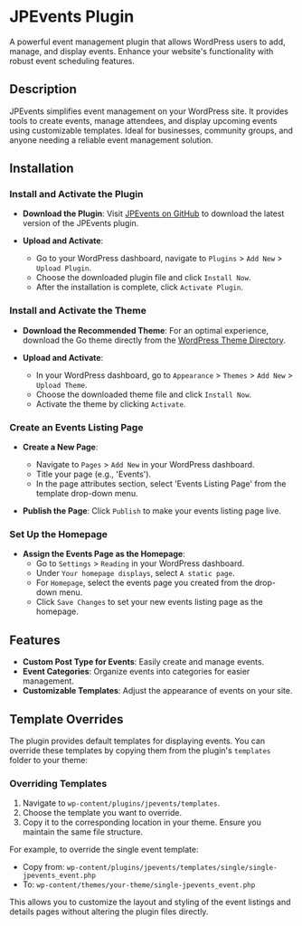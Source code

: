# JPEvents Plugin

A powerful event management plugin that allows WordPress users to add, manage, and display events. Enhance your website's functionality with robust event scheduling features.

## Description

JPEvents simplifies event management on your WordPress site. It provides tools to create events, manage attendees, and display upcoming events using customizable templates. Ideal for businesses, community groups, and anyone needing a reliable event management solution.

## Installation

### Install and Activate the Plugin

- **Download the Plugin**:
  Visit [JPEvents on GitHub](https://github.com/ssslow/jpevents) to download the latest version of the JPEvents plugin.

- **Upload and Activate**:
  - Go to your WordPress dashboard, navigate to `Plugins` > `Add New` > `Upload Plugin`.
  - Choose the downloaded plugin file and click `Install Now`.
  - After the installation is complete, click `Activate Plugin`.

### Install and Activate the Theme

- **Download the Recommended Theme**:
  For an optimal experience, download the Go theme directly from the [WordPress Theme Directory](https://wordpress.org/themes/go/).

- **Upload and Activate**:
  - In your WordPress dashboard, go to `Appearance` > `Themes` > `Add New` > `Upload Theme`.
  - Choose the downloaded theme file and click `Install Now`.
  - Activate the theme by clicking `Activate`.

### Create an Events Listing Page

- **Create a New Page**:
  - Navigate to `Pages` > `Add New` in your WordPress dashboard.
  - Title your page (e.g., 'Events').
  - In the page attributes section, select 'Events Listing Page' from the template drop-down menu.

- **Publish the Page**:
  Click `Publish` to make your events listing page live.

### Set Up the Homepage

- **Assign the Events Page as the Homepage**:
  - Go to `Settings` > `Reading` in your WordPress dashboard.
  - Under `Your homepage displays`, select `A static page`.
  - For `Homepage`, select the events page you created from the drop-down menu.
  - Click `Save Changes` to set your new events listing page as the homepage.

## Features

- **Custom Post Type for Events**: Easily create and manage events.
- **Event Categories**: Organize events into categories for easier management.
- **Customizable Templates**: Adjust the appearance of events on your site.

## Template Overrides

The plugin provides default templates for displaying events. You can override these templates by copying them from the plugin's `templates` folder to your theme:

### Overriding Templates

1. Navigate to `wp-content/plugins/jpevents/templates`.
2. Choose the template you want to override.
3. Copy it to the corresponding location in your theme. Ensure you maintain the same file structure.

For example, to override the single event template:
- Copy from: `wp-content/plugins/jpevents/templates/single/single-jpevents_event.php`
- To: `wp-content/themes/your-theme/single-jpevents_event.php`

This allows you to customize the layout and styling of the event listings and details pages without altering the plugin files directly.
